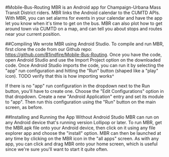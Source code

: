 #Mobile-Bus-Routing
MBR is an Android app for Champaign-Urbana Mass Transit District riders. MBR links the Android calendar to the CUMTD APIs.
With MBR, you can set alarms for events in your calendar and have the app let you know when it's time to get on the bus.
MBR can also plot how to get around town via CUMTD on a map, and can tell you about stops and routes near your current position.

##Compiling
We wrote MBR using Android Studio. To compile and run MBR, first clone the code from our Github repo: https://github.com/B1indfire/Mobile-Bus-Routing.
Once you have the code, open Android Studio and use the Import Project option on the downloaded code.
Once Android Studio imports the code, you can run it by selecting the "app" run configuration and hitting the "Run" button (shaped like a "play" icon).
TODO verify that this is how importing works^

If there is no "app" run configuration in the dropdown next to the Run button, you'll have to create one.
Choose the "Edit Configurations" option in that dropdown.
Create a new "Android Application" entry and set its module to "app".
Then run this configuration using the "Run" button on the main screen, as before.


##Installing and Running the App Without Android Studio
MBR can run on any Android device that's running version Lollipop or later.
To run MBR, get the MBR.apk file onto your Android device, then click on it using any file explorer app and choose the "install" option.
MBR can then be launched at any time by clicking on the MBR icon in the "all apps" screen.
As with any app, you can click and drag MBR onto your home screen, which is useful since we're sure you'll want to start it quite often.